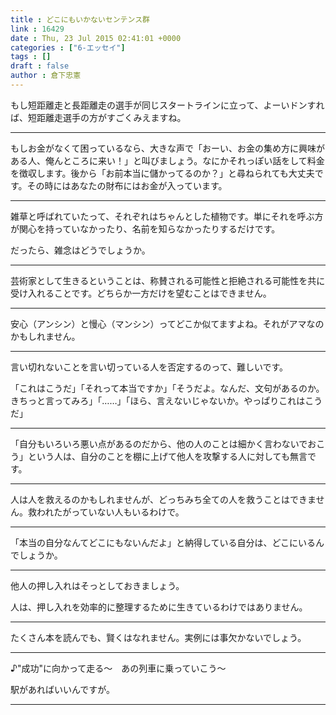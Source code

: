 ```yaml
---
title : どこにもいかないセンテンス群
link : 16429
date : Thu, 23 Jul 2015 02:41:01 +0000
categories : ["6-エッセイ"]
tags : []
draft : false
author : 倉下忠憲
---
```


もし短距離走と長距離走の選手が同じスタートラインに立って、よーいドンすれば、短距離走選手の方がすごくみえますね。

<hr >

もしお金がなくて困っているなら、大きな声で「おーい、お金の集め方に興味がある人、俺んところに来い！」と叫びましょう。なにかそれっぽい話をして料金を徴収します。後から「お前本当に儲かってるのか？」と尋ねられても大丈夫です。その時にはあなたの財布にはお金が入っています。

<hr >

雑草と呼ばれていたって、それぞれはちゃんとした植物です。単にそれを呼ぶ方が関心を持っていなかったり、名前を知らなかったりするだけです。

だったら、雑念はどうでしょうか。

<hr >

芸術家として生きるということは、称賛される可能性と拒絶される可能性を共に受け入れることです。どちらか一方だけを望むことはできません。

<hr >

安心（アンシン）と慢心（マンシン）ってどこか似てますよね。それがアマなのかもしれません。

<hr >

言い切れないことを言い切っている人を否定するのって、難しいです。

「これはこうだ」「それって本当ですか」「そうだよ。なんだ、文句があるのか。きちっと言ってみろ」「……」「ほら、言えないじゃないか。やっぱりこれはこうだ」

<hr >

「自分もいろいろ悪い点があるのだから、他の人のことは細かく言わないでおこう」という人は、自分のことを棚に上げて他人を攻撃する人に対しても無言です。

<hr >

人は人を救えるのかもしれませんが、どっちみち全ての人を救うことはできません。救われたがっていない人もいるわけで。

<hr >

「本当の自分なんてどこにもないんだよ」と納得している自分は、どこにいるんでしょうか。

<hr />

他人の押し入れはそっとしておきましょう。

人は、押し入れを効率的に整理するために生きているわけではありません。

<hr >

たくさん本を読んでも、賢くはなれません。実例には事欠かないでしょう。

<hr >

♪"成功"に向かって走る〜　あの列車に乗っていこう〜

駅があればいいんですが。

<hr >


